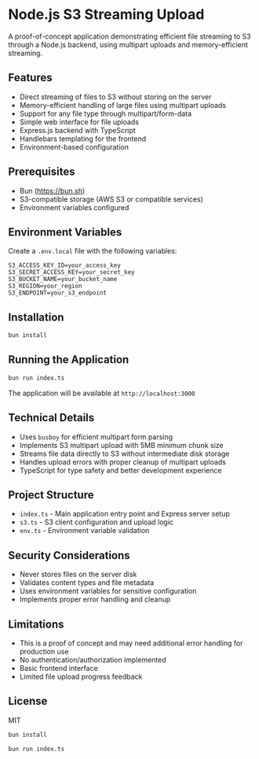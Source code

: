 # Node.js S3 Streaming Upload

A proof-of-concept application demonstrating efficient file streaming to S3 through a Node.js backend, using multipart uploads and memory-efficient streaming.

## Features

- Direct streaming of files to S3 without storing on the server
- Memory-efficient handling of large files using multipart uploads
- Support for any file type through multipart/form-data
- Simple web interface for file uploads
- Express.js backend with TypeScript
- Handlebars templating for the frontend
- Environment-based configuration

## Prerequisites

- Bun (https://bun.sh)
- S3-compatible storage (AWS S3 or compatible services)
- Environment variables configured

## Environment Variables

Create a `.env.local` file with the following variables:

```env
S3_ACCESS_KEY_ID=your_access_key
S3_SECRET_ACCESS_KEY=your_secret_key
S3_BUCKET_NAME=your_bucket_name
S3_REGION=your_region
S3_ENDPOINT=your_s3_endpoint
```

## Installation

```bash
bun install
```

## Running the Application

```bash
bun run index.ts
```

The application will be available at `http://localhost:3000`

## Technical Details

- Uses `busboy` for efficient multipart form parsing
- Implements S3 multipart upload with 5MB minimum chunk size
- Streams file data directly to S3 without intermediate disk storage
- Handles upload errors with proper cleanup of multipart uploads
- TypeScript for type safety and better development experience

## Project Structure

- `index.ts` - Main application entry point and Express server setup
- `s3.ts` - S3 client configuration and upload logic
- `env.ts` - Environment variable validation

## Security Considerations

- Never stores files on the server disk
- Validates content types and file metadata
- Uses environment variables for sensitive configuration
- Implements proper error handling and cleanup

## Limitations

- This is a proof of concept and may need additional error handling for production use
- No authentication/authorization implemented
- Basic frontend interface
- Limited file upload progress feedback

## License

MIT

```bash
bun install
```

```bash
bun run index.ts
```

